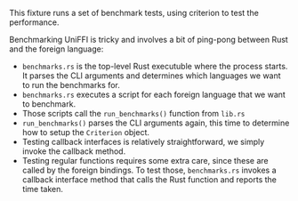 This fixture runs a set of benchmark tests, using criterion to test the performance.

Benchmarking UniFFI is tricky and involves a bit of ping-pong between Rust and
the foreign language:

 - `benchmarks.rs` is the top-level Rust executuble where the process starts.
   It parses the CLI arguments and determines which languages we want to run
   the benchmarks for.
 - `benchmarks.rs` executes a script for each foreign language that we want to benchmark.
 - Those scripts call the `run_benchmarks()` function from `lib.rs`
 - `run_benchmarks()` parses the CLI arguments again, this time to determine how to setup
   the `Criterion` object.
 - Testing callback interfaces is relatively straightforward, we simply invoke
   the callback method.
 - Testing regular functions requires some extra care, since these are called
   by the foreign bindings.  To test those, `benchmarks.rs` invokes a callback
   interface method that calls the Rust function and reports the time taken.

